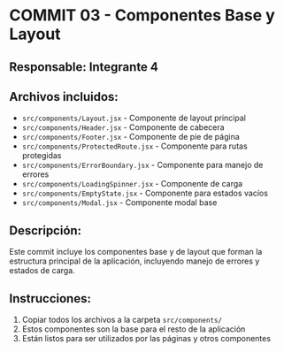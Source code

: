 # COMMIT 03 - Componentes Base y Layout

## Responsable: Integrante 4

## Archivos incluidos:
- `src/components/Layout.jsx` - Componente de layout principal
- `src/components/Header.jsx` - Componente de cabecera
- `src/components/Footer.jsx` - Componente de pie de página
- `src/components/ProtectedRoute.jsx` - Componente para rutas protegidas
- `src/components/ErrorBoundary.jsx` - Componente para manejo de errores
- `src/components/LoadingSpinner.jsx` - Componente de carga
- `src/components/EmptyState.jsx` - Componente para estados vacíos
- `src/components/Modal.jsx` - Componente modal base

## Descripción:
Este commit incluye los componentes base y de layout que forman la estructura principal de la aplicación, incluyendo manejo de errores y estados de carga.

## Instrucciones:
1. Copiar todos los archivos a la carpeta `src/components/`
2. Estos componentes son la base para el resto de la aplicación
3. Están listos para ser utilizados por las páginas y otros componentes
